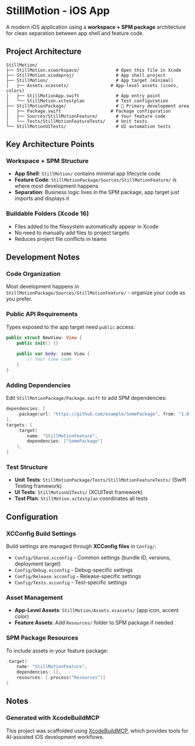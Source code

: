 # StillMotion - iOS App

A modern iOS application using a **workspace + SPM package** architecture for clean separation between app shell and feature code.

## Project Architecture

```
StillMotion/
├── StillMotion.xcworkspace/              # Open this file in Xcode
├── StillMotion.xcodeproj/                # App shell project
├── StillMotion/                          # App target (minimal)
│   ├── Assets.xcassets/                # App-level assets (icons, colors)
│   ├── StillMotionApp.swift              # App entry point
│   └── StillMotion.xctestplan            # Test configuration
├── StillMotionPackage/                   # 🚀 Primary development area
│   ├── Package.swift                   # Package configuration
│   ├── Sources/StillMotionFeature/       # Your feature code
│   └── Tests/StillMotionFeatureTests/    # Unit tests
└── StillMotionUITests/                   # UI automation tests
```

## Key Architecture Points

### Workspace + SPM Structure
- **App Shell**: `StillMotion/` contains minimal app lifecycle code
- **Feature Code**: `StillMotionPackage/Sources/StillMotionFeature/` is where most development happens
- **Separation**: Business logic lives in the SPM package, app target just imports and displays it

### Buildable Folders (Xcode 16)
- Files added to the filesystem automatically appear in Xcode
- No need to manually add files to project targets
- Reduces project file conflicts in teams

## Development Notes

### Code Organization
Most development happens in `StillMotionPackage/Sources/StillMotionFeature/` - organize your code as you prefer.

### Public API Requirements
Types exposed to the app target need `public` access:
```swift
public struct NewView: View {
    public init() {}
    
    public var body: some View {
        // Your view code
    }
}
```

### Adding Dependencies
Edit `StillMotionPackage/Package.swift` to add SPM dependencies:
```swift
dependencies: [
    .package(url: "https://github.com/example/SomePackage", from: "1.0.0")
],
targets: [
    .target(
        name: "StillMotionFeature",
        dependencies: ["SomePackage"]
    ),
]
```

### Test Structure
- **Unit Tests**: `StillMotionPackage/Tests/StillMotionFeatureTests/` (Swift Testing framework)
- **UI Tests**: `StillMotionUITests/` (XCUITest framework)
- **Test Plan**: `StillMotion.xctestplan` coordinates all tests

## Configuration

### XCConfig Build Settings
Build settings are managed through **XCConfig files** in `Config/`:
- `Config/Shared.xcconfig` - Common settings (bundle ID, versions, deployment target)
- `Config/Debug.xcconfig` - Debug-specific settings  
- `Config/Release.xcconfig` - Release-specific settings
- `Config/Tests.xcconfig` - Test-specific settings

### Asset Management
- **App-Level Assets**: `StillMotion/Assets.xcassets/` (app icon, accent color)
- **Feature Assets**: Add `Resources/` folder to SPM package if needed

### SPM Package Resources
To include assets in your feature package:
```swift
.target(
    name: "StillMotionFeature",
    dependencies: [],
    resources: [.process("Resources")]
)
```

## Notes

### Generated with XcodeBuildMCP
This project was scaffolded using [XcodeBuildMCP](https://github.com/cameroncooke/XcodeBuildMCP), which provides tools for AI-assisted iOS development workflows.